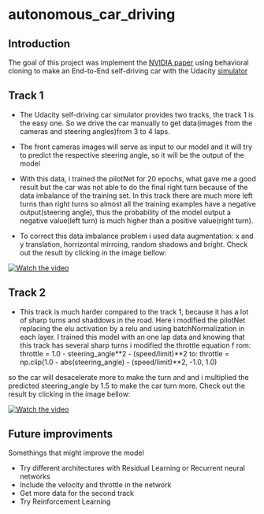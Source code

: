 # autonomous_car_driving
## Introduction
The goal of this project was implement the [NVIDIA paper](https://images.nvidia.com/content/tegra/automotive/images/2016/solutions/pdf/end-to-end-dl-using-px.pdf)
using behavioral cloning to make an End-to-End self-driving car with the Udacity [simulator](https://github.com/udacity/self-driving-car-sim) 

## Track 1
*   The Udacity self-driving car simulator provides two tracks, the track 1 is the easy one. So we drive the car manually to get data(images from the cameras and steering angles)from 3 to 4 laps.

*   The front cameras images will serve as input to our model and it will
try to predict the respective steering angle, so it will be the output of the model

*   With this data, i trained the pilotNet for 20 epochs,
what gave me a good result but the car was not able to do the final right turn because of the data imbalance of the training set. In this track there are much more left turns than right turns so almost all the training examples have a negative output(steering angle), thus the probability of the model output a negative value(left turn) is much higher than a positive value(right turn).

*   To correct this data imbalance problem i used data augmentation: x and y translation, horrizontal mirroing, random shadows and bright.
Check out the result by clicking in the image bellow:

[![Watch the video](http://i3.ytimg.com/vi/LC6WGWp_Yik/hqdefault.jpg)](https://www.youtube.com/watch?v=LC6WGWp_Yik&t=6s)

## Track 2
* This track is much harder compared to the track 1, because it has a lot of sharp turns and shaddows in the road. Here i modified the pilotNet replacing the elu activation by a relu and using batchNormalization in each layer. I trained this model with an one lap data and knowing that this track has several sharp turns i modified the throttle equation f
rom: throttle = 1.0 - steering_angle**2 - (speed/limit)**2
to:  throttle = np.clip(1.0 - abs(steering_angle) - (speed/limit)**2, -1.0, 1.0)

so the car will desacelerate more to make the turn and and i multiplied the predicted steering_angle by 1.5 to make the car turn more.
Check out the result by clicking in the image bellow:

[![Watch the video](http://i3.ytimg.com/vi/VCH0dpJ3Rh4/hqdefault.jpg)](https://www.youtube.com/watch?v=VCH0dpJ3Rh4)


## Future improviments
Somethings that might improve the model
* Try different architectures with Residual Learning or Recurrent neural networks
* Include the velocity and throttle in the network
* Get more data for the second track
* Try Reinforcement Learning
